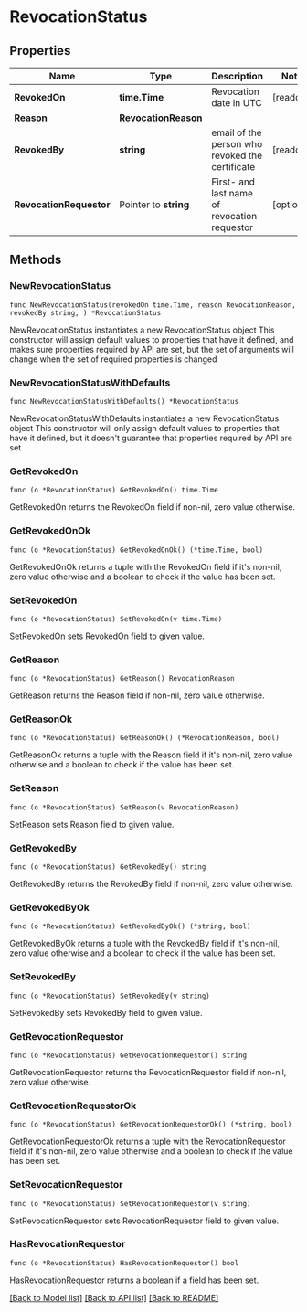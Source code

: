 # RevocationStatus

## Properties

Name | Type | Description | Notes
------------ | ------------- | ------------- | -------------
**RevokedOn** | **time.Time** | Revocation date in UTC | [readonly] 
**Reason** | [**RevocationReason**](RevocationReason.md) |  | 
**RevokedBy** | **string** | email of the person who revoked the certificate | [readonly] 
**RevocationRequestor** | Pointer to **string** | First- and last name of revocation requestor | [optional] 

## Methods

### NewRevocationStatus

`func NewRevocationStatus(revokedOn time.Time, reason RevocationReason, revokedBy string, ) *RevocationStatus`

NewRevocationStatus instantiates a new RevocationStatus object
This constructor will assign default values to properties that have it defined,
and makes sure properties required by API are set, but the set of arguments
will change when the set of required properties is changed

### NewRevocationStatusWithDefaults

`func NewRevocationStatusWithDefaults() *RevocationStatus`

NewRevocationStatusWithDefaults instantiates a new RevocationStatus object
This constructor will only assign default values to properties that have it defined,
but it doesn't guarantee that properties required by API are set

### GetRevokedOn

`func (o *RevocationStatus) GetRevokedOn() time.Time`

GetRevokedOn returns the RevokedOn field if non-nil, zero value otherwise.

### GetRevokedOnOk

`func (o *RevocationStatus) GetRevokedOnOk() (*time.Time, bool)`

GetRevokedOnOk returns a tuple with the RevokedOn field if it's non-nil, zero value otherwise
and a boolean to check if the value has been set.

### SetRevokedOn

`func (o *RevocationStatus) SetRevokedOn(v time.Time)`

SetRevokedOn sets RevokedOn field to given value.


### GetReason

`func (o *RevocationStatus) GetReason() RevocationReason`

GetReason returns the Reason field if non-nil, zero value otherwise.

### GetReasonOk

`func (o *RevocationStatus) GetReasonOk() (*RevocationReason, bool)`

GetReasonOk returns a tuple with the Reason field if it's non-nil, zero value otherwise
and a boolean to check if the value has been set.

### SetReason

`func (o *RevocationStatus) SetReason(v RevocationReason)`

SetReason sets Reason field to given value.


### GetRevokedBy

`func (o *RevocationStatus) GetRevokedBy() string`

GetRevokedBy returns the RevokedBy field if non-nil, zero value otherwise.

### GetRevokedByOk

`func (o *RevocationStatus) GetRevokedByOk() (*string, bool)`

GetRevokedByOk returns a tuple with the RevokedBy field if it's non-nil, zero value otherwise
and a boolean to check if the value has been set.

### SetRevokedBy

`func (o *RevocationStatus) SetRevokedBy(v string)`

SetRevokedBy sets RevokedBy field to given value.


### GetRevocationRequestor

`func (o *RevocationStatus) GetRevocationRequestor() string`

GetRevocationRequestor returns the RevocationRequestor field if non-nil, zero value otherwise.

### GetRevocationRequestorOk

`func (o *RevocationStatus) GetRevocationRequestorOk() (*string, bool)`

GetRevocationRequestorOk returns a tuple with the RevocationRequestor field if it's non-nil, zero value otherwise
and a boolean to check if the value has been set.

### SetRevocationRequestor

`func (o *RevocationStatus) SetRevocationRequestor(v string)`

SetRevocationRequestor sets RevocationRequestor field to given value.

### HasRevocationRequestor

`func (o *RevocationStatus) HasRevocationRequestor() bool`

HasRevocationRequestor returns a boolean if a field has been set.


[[Back to Model list]](../README.md#documentation-for-models) [[Back to API list]](../README.md#documentation-for-api-endpoints) [[Back to README]](../README.md)


